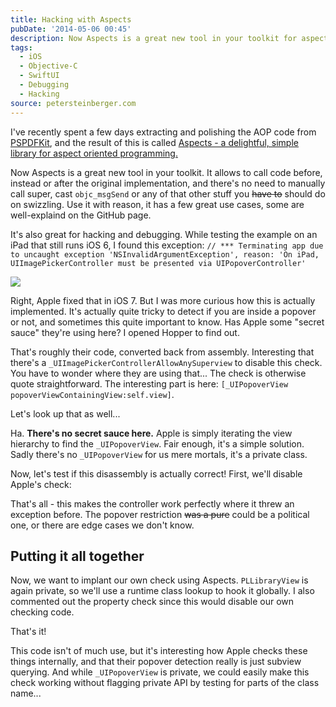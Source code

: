```yaml
---
title: Hacking with Aspects
pubDate: '2014-05-06 00:45'
description: Now Aspects is a great new tool in your toolkit for aspect oriented programming in Objective-C.
tags:
  - iOS
  - Objective-C
  - SwiftUI
  - Debugging
  - Hacking
source: petersteinberger.com
---
```


I've recently spent a few days extracting and polishing the AOP code from [PSPDFKit](http://pspdfkit.com), and the result of this is called [Aspects - a delightful, simple library for aspect oriented programming.](https://github.com/steipete/Aspects)

Now Aspects is a great new tool in your toolkit. It allows to call code before, instead or after the original implementation, and there's no need to manually call super, cast `objc_msgSend` or any of that other stuff you ~~have to~~ should do on swizzling. Use it with reason, it has a few great use cases, some are well-explaind on the GitHub page. 

It's also great for hacking and debugging. While testing the example on an iPad that still runs iOS 6, I found this exception:
`// *** Terminating app due to uncaught exception 'NSInvalidArgumentException', reason: 'On iPad, UIImagePickerController must be presented via UIPopoverController'`

![](http://f.cl.ly/items/0V1B2r1K0Z2Q2k0u1o1J/Screen%20Shot%202014-05-06%20at%2000.02.00%20.png)

Right, Apple fixed that in iOS 7. But I was more curious how this is actually implemented. It's actually quite tricky to detect if you are inside a popover or not, and sometimes this quite important to know. Has Apple some "secret sauce" they're using here? I opened Hopper to find out.

<script src="https://gist.github.com/steipete/bb5c8831d522bc7ef3c5.js"></script>

That's roughly their code, converted back from assembly. Interesting that there's a `_UIImagePickerControllerAllowAnySuperview` to disable this check. You have to wonder where they are using that... The check is otherwise quote straightforward. The interesting part is here: `[_UIPopoverView popoverViewContainingView:self.view]`.

Let's look up that as well...

<script src="https://gist.github.com/steipete/a7eb1154de6d46eea654.js"></script>

Ha. **There's no secret sauce here.** Apple is simply iterating the view hierarchy to find the `_UIPopoverView`. Fair enough, it's a simple solution. Sadly there's no `_UIPopoverView` for us mere mortals, it's a private class.

Now, let's test if this disassembly is actually correct! First, we'll disable Apple's check:

<script src="https://gist.github.com/steipete/f69bf90e34a659351f6e.js"></script>

That's all - this makes the controller work perfectly where it threw an exception before. The popover restriction ~~was a pure~~ could be a political one, or there are edge cases we don't know.

## Putting it all together

Now, we want to implant our own check using Aspects. `PLLibraryView` is again private, so we'll use a runtime class lookup to hook it globally. I also commented out the property check since this would disable our own checking code.

<script src="https://gist.github.com/steipete/149586113c32e91b0c3c.js"></script>

That's it!

This code isn't of much use, but it's interesting how Apple checks these things internally, and that their popover detection really is just subview querying. And while `_UIPopoverView` is private, we could easily make this check working without flagging private API by testing for parts of the class name...
